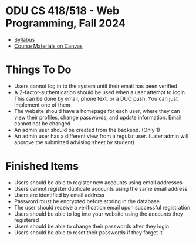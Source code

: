 # ODU CS 418/518 - Web Programming, Fall 2024
* [Syllabus](https://github.com/nasreenarif/cs418518-f24/blob/main/CS418%20Syllabus.pdf)
* [Course Materials on Canvas](https://canvas.odu.edu/courses/161645)

# Things To Do 
* Users cannot log in to the system until their email has been verified
* A 2-factor-authentication should be used when a user attempt to login. This can be done by email, phone text, or a DUO push. You can just implement one of them
* The website should have a homepage for each user, where they can view their profiles, change passwords, and update information. Email cannot not be changed
* An admin user should be created from the backend. (Only 1)
* An admin user has a different view from a regular user. (Later admin will approve the submitted advising sheet by student)

# Finished Items
* Users should be able to register new accounts using email addresses
* Users cannot register duplicate accounts using the same email address
* Users are identified by email address
* Password must be encrypted before storing in the database
* The user should receive a verification email upon successful registration
* Users should be able to log into your website using the accounts they registered
* Users should be able to change their passwords after they login
* Users should be able to reset their passwords if they forget it
